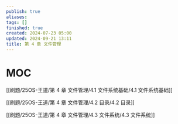 ```yaml
---
publish: true
aliases: 
tags: []
finished: true
created: 2024-07-23 05:00
updated: 2024-09-21 13:11
title: 第 4 章 文件管理
---
```

# MOC

[[刷题/25OS-王道/第 4 章 文件管理/4.1 文件系统基础/4.1 文件系统基础]]

[[刷题/25OS-王道/第 4 章 文件管理/4.2 目录/4.2 目录]]

[[刷题/25OS-王道/第 4 章 文件管理/4.3 文件系统/4.3 文件系统]]